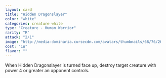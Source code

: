 ```yaml
---
layout: card
title: "Hidden Dragonslayer"
color: "white"
categories: creature white
type: "Creature - Human Warrior"
rarity: "R"
attack: "2/1"
image: "http://media-dominaria.cursecdn.com/avatars/thumbnails/68/76/200/283/635612644252165419.png"
cost: "1W"
flavor: ""
---
```


When Hidden Dragonslayer is turned face up, destroy target creature with power 4 or greater an opponent controls.
